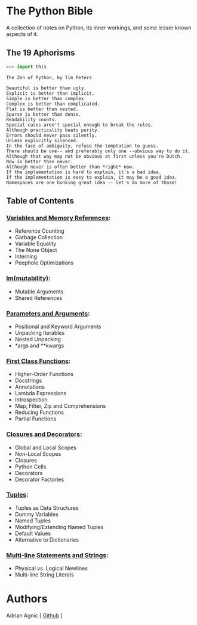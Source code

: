 # The Python Bible
A collection of notes on Python, its inner workings, and some lesser known aspects of it.

## The 19 Aphorisms
```python
>>> import this
```
```
The Zen of Python, by Tim Peters

Beautiful is better than ugly.
Explicit is better than implicit.
Simple is better than complex.
Complex is better than complicated.
Flat is better than nested.
Sparse is better than dense.
Readability counts.
Special cases aren't special enough to break the rules.
Although practicality beats purity.
Errors should never pass silently.
Unless explicitly silenced.
In the face of ambiguity, refuse the temptation to guess.
There should be one-- and preferably only one --obvious way to do it.
Although that way may not be obvious at first unless you're Dutch.
Now is better than never.
Although never is often better than *right* now.
If the implementation is hard to explain, it's a bad idea.
If the implementation is easy to explain, it may be a good idea.
Namespaces are one honking great idea -- let's do more of those!
```

## Table of Contents
### [Variables and Memory References](<Variables and Memory References.ipynb>):
- Reference Counting
- Garbage Collection
- Variable Equality
- The None Object
- Interning
- Peephole Optimizations

### [Im(mutability)](<Im(mutability).ipynb>):
- Mutable Arguments
- Shared References

### [Parameters and Arguments](<Parameters and Arguments.ipynb>):
- Positional and Keyword Arguments
- Unpacking Iterables
- Nested Unpacking
- *args and **kwargs

### [First Class Functions](<First Class Functions.ipynb>):
- Higher-Order Functions
- Docstrings
- Annotations
- Lambda Expressions
- Introspection
- Map, Filter, Zip and Comprehensions
- Reducing Functions
- Partial Functions

### [Closures and Decorators](<Closures and Decorators.ipynb>):
- Global and Local Scopes
- Non-Local Scopes
- Closures
- Python Cells
- Decorators
- Decorator Factories

### [Tuples](<Tuples.ipynb>):
- Tuples as Data Structures
- Dummy Variables
- Named Tuples
- Modifying/Extending Named Tuples
- Default Values
- Alternative to Dictionaries

### [Multi-line Statements and Strings](<Multi-line Statements and Strings.ipynb>):
- Physical vs. Logical Newlines
- Multi-line String Literals


# Authors
Adrian Agnic [ [Github](https://github.com/ajagnic) ]
